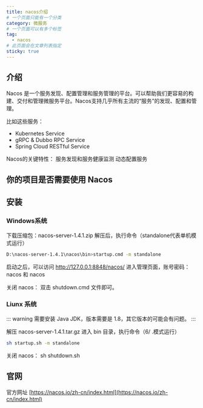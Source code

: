```yaml
---
title: nacos介绍
# 一个页面只能有一个分类
category: 微服务
# 一个页面可以有多个标签
tag:
  - nacos
# 此页面会在文章列表指定
sticky: true
---
```


## 介绍

Nacos 是一个服务发现、配置管理和服务管理的平台。可以帮助我们更容易的构建、交付和管理微服务平台。Nacos支持几乎所有主流的“服务”的发现、配置和管理。

比如这些服务：
- Kubernetes Service
- gRPC & Dubbo RPC Service
- Spring Cloud RESTful Service

Nacos的关键特性：
服务发现和服务健康监测
动态配置服务

## 你的项目是否需要使用 Nacos

## 安装

### Windows系统

下载压缩包：nacos-server-1.4.1.zip
解压后，执行命令（standalone代表单机模式运行）
```bash
D:\nacos-server-1.4.1\nacos\bin>startup.cmd -m standalone
```
启动之后，可以访问 http://127.0.0.1:8848/nacos/ 进入管理页面，账号密码：nacos 和 nacos

关闭 nacos：
双击 shutdown.cmd 文件即可。

### Liunx 系统

::: warning
需要安装 Java JDK，版本需要是 1.8，其它版本的可能会有问题。
:::

解压 nacos-server-1.4.1.tar.gz
进入 bin 目录，执行命令（6/
.模式运行）
```bash
sh startup.sh -m standalone
```

关闭 nacos：
sh shutdown.sh


## 官网

官方网址
[https://nacos.io/zh-cn/index.html](https://nacos.io/zh-cn/index.html)



















